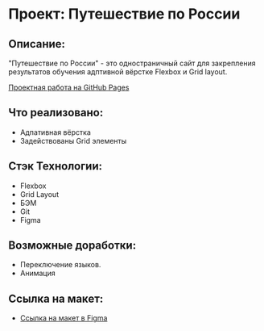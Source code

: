 # Проект: Путешествие по России

## Описание:

"Путешествие по России" - это одностраничный сайт для закрепления результатов обучения адптивной вёрстке Flexbox и Grid layout.

[Проектная работа на GitHub Pages](https://github.com/Mafakojo/russian-travel/index.html)

## Что реализовано:

* Адпативная вёрстка
* Задействованы Grid элементы

## Стэк Технологии:

* Flexbox
* Grid Layout
* БЭМ
* Git
* Figma

## Возможные доработки:

* Переключение языков.
* Анимация
## Ссылка на макет:
* [Ссылка на макет в Figma](https://www.figma.com/file/5S2WSbEFL6awjVWJ0NWL8Q/Sprint-3_-Russia-_-desktop-mobile?node-id=28503%3A0)

